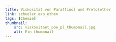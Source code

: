 ```yaml
---
title: Viskosität von Paraffinöl und Pretolether
link: schueler_exp_ethen
tags: [Chemie]
thumbnail: 
    src: viskositaet_poe_pl_thumbnail.jpg
    alt: Ein thumbnail
---
```

<!-- Pdf muss noch engefügt werden -->